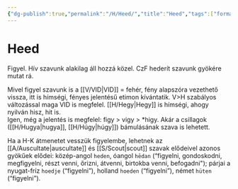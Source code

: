 ```yaml
---
{"dg-publish":true,"permalink":"/H/Heed/","title":"Heed","tags":["formatlooksokayonsmallerfiles"]}
---
```



# Heed

Figyel. Hív szavunk alakilag áll hozzá közel. CzF hederít szavunk gyökére mutat rá.  

Mivel figyel szavunk is a [[V/VID\|VID]] = fehér, fény alapszóra vezethető vissza, itt is hímségi, fényes jelentésű etimon kívántatik. V>H szabályos változással maga VID is megfelel. [[H/Hegy\|Hegy]] is hímségi, ahogy nyilván hisz, hit is.  
Igen, még a jelentés is megfelel: figy > vigy > \*higy. Akár a csillagok ([[H/Hugya\|hugya]], [[H/Húgy\|húgy]]) bámulásának szava is lehetett.  

Ha a H-K átmenetet vesszük figyelembe, lehetnek az [[A/Auscultate\|auscultate]] és [[S/Scout\|scout]] szavak elődeivel azonos gyökűek elődei: közép-angol `heden`, óangol `hēdan` (“figyelni, gondoskodni, megfigyelni, részt venni, őrizni, átvenni, birtokba venni, befogadni"); párjai a nyugat-fríz `hoedje` (“figyelni”), holland `hoeden` (“figyelni”), német `hüten` (“figyelni”).  